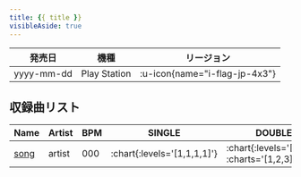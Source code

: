 ```yaml
---
title: {{ title }}
visibleAside: true
---
```


|発売日|機種|リージョン|
|------|----|---------|
|yyyy-mm-dd|Play Station| :u-icon{name="i-flag-jp-4x3"} |

## 収録曲リスト

|Name|Artist|BPM|SINGLE|DOUBLE|COUPLE|
|----|------|---|------|------|------|
|[song](/)|artist|000| :chart{:levels='[1,1,1,1]'} | :chart{:levels='[1,1,1]' :charts='[1,2,3]'} |
